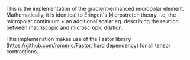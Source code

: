This is the implementation of the gradient-enhanced micropolar element.
Mathematically, it is identical to Eringen's Microstretch theory,
i.e,  the micropolar continuum + an additional scalar eq. describing the relation between macriscopic and microscropic dilation.

This implemenation makes use of the Fastor library (https://github.com/romeric/Fastor, hard dependency)
for all tensor contractions.
